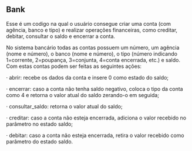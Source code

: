 ## Bank

Esse é um codigo na qual o usuário consegue criar uma conta (com agência, banco e tipo) e realizar operações financeiras, como creditar, debitar, consultar o saldo e encerrar a conta.

No sistema bancário todas as contas possuem um número, um agência (nome e número), o banco (nome e número), o tipo (número indicando 1=corrente, 2=poupança, 3=conjunta, 4=conta encerrada, etc.) e saldo. Com estas contas podem ser feitas as seguintes ações:

· abrir: recebe os dados da conta e insere 0 como estado do saldo;

· encerrar: caso a conta não tenha saldo negativo, coloca o tipo da conta como 4 e retorna o valor atual do saldo zerando-o em seguida;

· consultar_saldo: retorna o valor atual do saldo;

· creditar: caso a conta não esteja encerrada, adiciona o valor recebido no parâmetro no estado saldo;

· debitar: caso a conta não esteja encerrada, retira o valor recebido como parâmetro do estado saldo.


